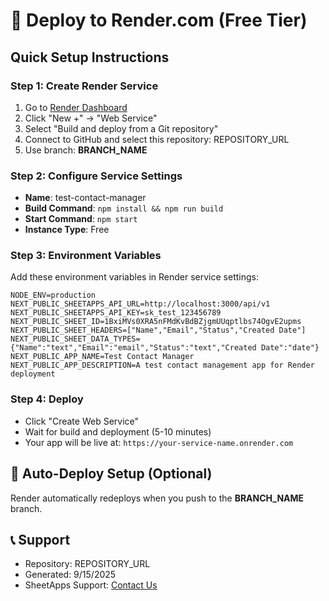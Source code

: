 
# 🚀 Deploy to Render.com (Free Tier)

## Quick Setup Instructions

### Step 1: Create Render Service
1. Go to [Render Dashboard](https://dashboard.render.com/)
2. Click "New +" → "Web Service"
3. Select "Build and deploy from a Git repository"
4. Connect to GitHub and select this repository: REPOSITORY_URL
5. Use branch: **BRANCH_NAME**

### Step 2: Configure Service Settings
- **Name**: test-contact-manager
- **Build Command**: `npm install && npm run build`
- **Start Command**: `npm start`
- **Instance Type**: Free

### Step 3: Environment Variables
Add these environment variables in Render service settings:

```
NODE_ENV=production
NEXT_PUBLIC_SHEETAPPS_API_URL=http://localhost:3000/api/v1
NEXT_PUBLIC_SHEETAPPS_API_KEY=sk_test_123456789
NEXT_PUBLIC_SHEET_ID=1BxiMVs0XRA5nFMdKvBdBZjgmUUqptlbs74OgvE2upms
NEXT_PUBLIC_SHEET_HEADERS=["Name","Email","Status","Created Date"]
NEXT_PUBLIC_SHEET_DATA_TYPES={"Name":"text","Email":"email","Status":"text","Created Date":"date"}
NEXT_PUBLIC_APP_NAME=Test Contact Manager
NEXT_PUBLIC_APP_DESCRIPTION=A test contact management app for Render deployment
```

### Step 4: Deploy
- Click "Create Web Service"
- Wait for build and deployment (5-10 minutes)
- Your app will be live at: `https://your-service-name.onrender.com`

## 🔄 Auto-Deploy Setup (Optional)
Render automatically redeploys when you push to the **BRANCH_NAME** branch.

## 📞 Support
- Repository: REPOSITORY_URL
- Generated: 9/15/2025
- SheetApps Support: [Contact Us](mailto:support@sheetapps.com)
